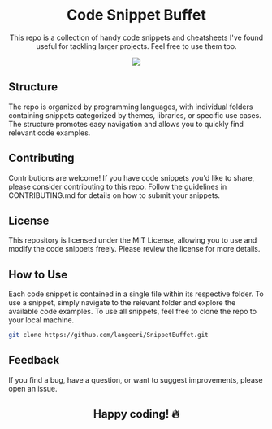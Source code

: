 <h1 align="center"> Code Snippet Buffet </h1>
<p align="center"> This repo is a collection of handy code snippets and cheatsheets I've found useful for tackling larger projects. Feel free to use them too. </p>
<p align="center">
  <a href="https://skillicons.dev">
    <img src="https://skillicons.dev/icons?i=django,py,linux,nginx,bash,js,ts,jquery,angular,react,tailwind,md" />
  </a>
</p>

## Structure
The repo is organized by programming languages, with individual folders containing snippets categorized by themes, libraries, or specific use cases. The structure promotes easy navigation and allows you to quickly find relevant code examples.

## Contributing
Contributions are welcome! If you have code snippets you'd like to share, please consider contributing to this repo. Follow the guidelines in CONTRIBUTING.md for details on how to submit your snippets.

## License
This repository is licensed under the MIT License, allowing you to use and modify the code snippets freely. Please review the license for more details.

## How to Use
Each code snippet is contained in a single file within its respective folder. To use a snippet, simply navigate to the relevant folder and explore the available code examples. To use all snippets, feel free to clone the repo to your local machine. 

  ```bash
  git clone https://github.com/langeeri/SnippetBuffet.git
```

## Feedback
If you find a bug, have a question, or want to suggest improvements, please open an issue. 



<h2 align="center"> Happy coding! 🔥 </h2>



